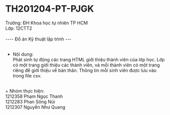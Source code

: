 TH201204-PT-PJGK
==================

Trường: ĐH Khoa học tự nhiên TP HCM <br>
Lớp: 12CTT2<br>
<br>
---- Đồ án Kỹ thuật lập trình ---<br>
<br>
+ Nội dung:<br>
Phát sinh tự động các trang HTML giới thiệu thành viên của lớp học. Lớp có một trang giới thiệu các thành viên, và mỗi 
thành viên có một trang riêng để giới thiệu về bản thân. Thông tin mỗi sinh viên được lưu vào trong file csv.<br>
<br>
+ Nhóm thực hiện:<br>
1212358 Phạm Ngọc Thanh<br>
1212283 Phan Sông Núi<br>
1212307 Nguyễn Như Quang<br>
